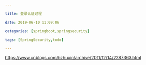 ```yaml
---

title: 登录认证过程

date: 2019-06-10 11:09:06

categories: [springboot,springsecurity]

tags: [SpringSecurity,todo]

---
```






<!--more-->

https://www.cnblogs.com/hzhuxin/archive/2011/12/14/2287363.html